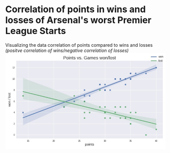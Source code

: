 # Correlation of points in wins and losses of Arsenal's worst Premier League Starts
Visualizing the data correlation of points compared to wins and losses
*(positve correlation of wins/negative correlation of losses)*
![Plot](output.jpg)
